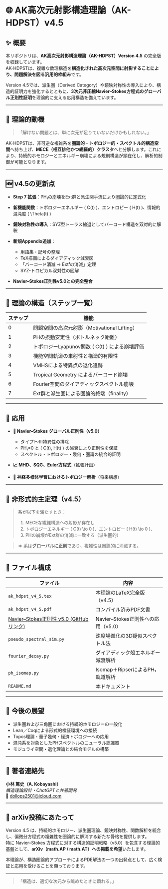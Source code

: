 # 🌐 AK高次元射影構造理論（AK-HDPST）v4.5

## ✨ 概要
本リポジトリは、**AK高次元射影構造理論（AK-HDPST）Version 4.5** の完全版を収録しています。  
AK-HDPSTは、複雑な数理構造を**構造化された高次元空間に射影することにより、問題解決を図る汎用的枠組み**です。

Version 4.5では、派生圏（Derived Category）や鏡映対称性の導入により、構造的証明力を強化するとともに、**3次元非圧縮Navier–Stokes方程式のグローバル正則性証明**を理論的に支える応用構造を備えています。

---

## 🧭 理論的動機
> 「解けない問題とは、単に次元が足りていないだけかもしれない。」

AK-HDPSTは、非可逆な複雑系を**圏論的・トポロジー的・スペクトル的構造空間**へ持ち上げ、**MECE（相互排他かつ網羅的）クラスタ**へと分解します。これにより、持続的ホモロジーとエネルギー崩壊による規則構造が顕在化し、解析的制御が可能となります。

---

## 🆕 v4.5の更新点

- **Step 7 拡張**：PH₁の崩壊をExt群と派生関手流により圏論的に定式化
- **新機能関数**：トポロジーエネルギー \( C(t) \)、エントロピー \( H(t) \)、情報的混沌度 \( \Theta(t) \)
- **鏡映対称性の導入**：SYZ型トーラス縮退としてバーコード構造を双対的に解釈
- **新規Appendix追加**：
  - 用語集・記号の整理
  - TeX描画によるダイアディック減衰図
  - 「バーコード消滅 ⇒ Ext¹の消滅」定理
  - SYZ-トロピカル双対性の図解

- **Navier–Stokes正則性v5.0との完全整合**

---

## 🧠 理論の構造（ステップ一覧）

| ステップ | 機能 |
|----------|------|
| 0 | 問題空間の高次元射影（Motivational Lifting） |
| 1 | PHの摂動安定性（ボトルネック距離） |
| 2 | トポロジーLyapunov関数 \( C(t) \) による崩壊評価 |
| 3 | 機能空間軌道の単射性と構造的有限性 |
| 4 | VMHSによる特異点の退化追跡 |
| 5 | Tropical Geometry によるバーコード崩壊 |
| 6 | Fourier空間のダイアディックスペクトル崩壊 |
| 7 | Ext群と派生圏による圏論的終端（finality） |

---

## 🧪 応用

- **🌊 Navier–Stokes グローバル正則性（v5.0）**  
  - タイプI～III特異性の排除  
  - PH₁=0 と \( C(t), H(t) \) の減衰により正則性を保証  
  - スペクトル・トポロジー・幾何・圏論の統合的証明

- **📈 MHD、SQG、Euler方程式**（拡張計画）  
- **🧬 神経多様体学習におけるトポロジー解析**（将来構想）

---

## 🧾 非形式的主定理（v4.5）

> 系が以下を満たすとき：
> 1. MECEな繊維構造への射影が存在し  
> 2. トポロジーエネルギー \( C(t) \to 0 \)、エントロピー \( H(t) \to 0 \)、  
> 3. PHの崩壊がExt群の消滅に一致する（派生圏的）  

> ⇒ 系は**グローバルに正則**であり、複雑性は圏論的に消滅する。

---

## 📁 ファイル構成

| ファイル | 内容 |
|----------|------|
| `ak_hdpst_v4_5.tex` | 本理論のLaTeX完全版（v4.5） |
| `ak_hdpst_v4_5.pdf` | コンパイル済みPDF文書 |
| [Navier–Stokes正則性 v5.0 (GitHubリンク)](https://github.com/Kobayashi2501/Navier-Stokes-Global-Regularity) | Navier–Stokes正則性への応用（v5.0） |
| `pseudo_spectral_sim.py` | 速度場進化の3D疑似スペクトル法 |
| `fourier_decay.py` | ダイアディック殻エネルギー減衰解析 |
| `ph_isomap.py` | Isomap＋RipserによるPH₁軌道解析 |
| `README.md` | 本ドキュメント |

---

## 🔭 今後の展望

- 派生圏および三角圏における持続的ホモロジーの一般化
- Lean／Coqによる形式的検証環境への接続
- Topos理論・量子幾何・経済トポロジーへの応用
- 混沌系を対象としたPHスペクトルのニューラル認識器
- モジュライ空間・退化理論との結合モデルの構築

---

## 📨 著者連絡先

**小林 篤史（A. Kobayashi）**  
_構造理論設計・ChatGPTと共著開発_  
📧 dollops2501@icloud.com

---

## 📝 arXiv投稿にあたって

Version 4.5 は、持続的ホモロジー、派生圏理論、鏡映対称性、関数解析を統合し、偏微分方程式の複雑性を圏論的に解消する新たな骨格を提供します。  
特に Navier–Stokes 方程式に対する構造的証明戦略（v5.0）を包含する理論的基盤として、**arXiv（math.AP / math.AT）への掲載を希望**いたします。

本理論が、構造圏論的アプローチによるPDE解法の一つの出発点として、広く検証と応用を受けることを願っております。

---

> 「構造は、適切な次元から眺めたときに顕れる。」
